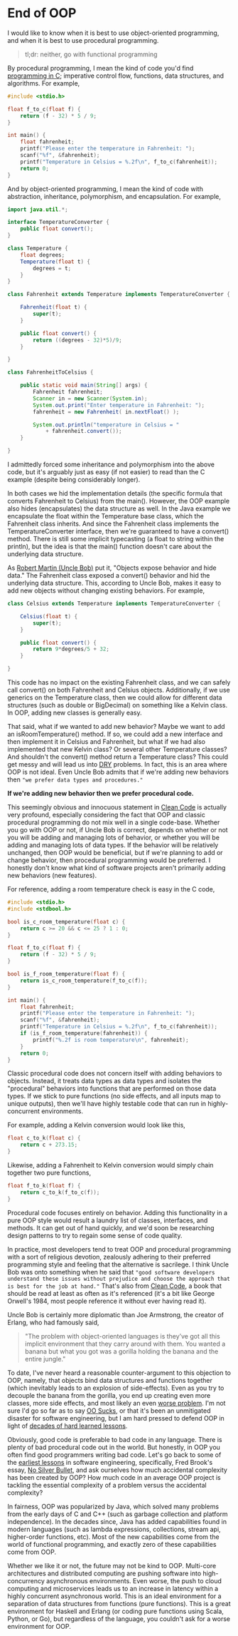 # End of OOP

I would like to know when it is best to use object-oriented programming, and when it is best to use procedural programming.

> tl;dr: neither, go with functional programming

By procedural programming, I mean the kind of code you'd find [programming in C](https://amzn.to/2Tyxozv); imperative control flow, functions, data structures, and algorithms. For example,

```c
#include <stdio.h>

float f_to_c(float f) {
    return (f - 32) * 5 / 9;
}

int main() {
    float fahrenheit;
    printf("Please enter the temperature in Fahrenheit: ");
    scanf("%f", &fahrenheit);
    printf("Temperature in Celsius = %.2f\n", f_to_c(fahrenheit));
    return 0;
}
```

And by object-oriented programming, I mean the kind of code with abstraction, inheritance, polymorphism, and encapsulation. For example,

```java
import java.util.*;

interface TemperatureConverter {
    public float convert();
}

class Temperature {
    float degrees;
    Temperature(float t) {
        degrees = t;
    }
}

class Fahrenheit extends Temperature implements TemperatureConverter {

    Fahrenheit(float t) {
        super(t);
    }

    public float convert() {
        return ((degrees - 32)*5)/9;
    }

}

class FahrenheitToCelsius {

    public static void main(String[] args) {
        Fahrenheit fahrenheit;
        Scanner in = new Scanner(System.in);
        System.out.print("Enter temperature in Fahrenheit: ");
        fahrenheit = new Fahrenheit( in.nextFloat() );

        System.out.println("temperature in Celsius = " 
            + fahrenheit.convert());
    }

}
```

I admittedly forced some inheritance and polymorphism into the above code, but it's arguably just as easy (if not easier) to read than the C example (despite being considerably longer).

In both cases we hid the implementation details (the specific formula that converts Fahrenheit to Celsius) from the main(). However, the OOP example also hides (encapsulates) the data structure as well. In the Java example we encapsulate the float within the Temperature base class, which the Fahrenheit class inherits. And since the Fahrenheit class implements the TemperatureConverter interface, then we're guaranteed to have a convert() method. There is still some implicit typecasting (a float to string within the println), but the idea is that the main() function doesn't care about the underlying data structure.

As [Robert Martin (Uncle Bob)](https://amzn.to/33s8Qwi) put it, "Objects expose behavior and hide data." The Fahrenheit class exposed a convert() behavior and hid the underlying data structure. This, according to Uncle Bob, makes it easy to add new objects without changing existing behaviors. For example,

```java
class Celsius extends Temperature implements TemperatureConverter {

    Celsius(float t) {
        super(t);
    }

    public float convert() {
        return 9*degrees/5 + 32;
    }

}
```

This code has no impact on the existing Fahrenheit class, and we can safely call convert() on both Fahrenheit and Celsius objects. Additionally, if we use generics on the Temperature class, then we could allow for different data structures (such as double or BigDecimal) on something like a Kelvin class. In OOP, adding new classes is generally easy.

That said, what if we wanted to add new behavior? Maybe we want to add an isRoomTemperature() method. If so, we could add a new interface and then implement it in Celsius and Fahrenheit, but what if we had also implemented that new Kelvin class? Or several other Temperature classes? And shouldn't the convert() method return a Temperature class? This could get messy and will lead us into [DRY](https://en.wikipedia.org/wiki/Don't_repeat_yourself) problems. In fact, this is an area where OOP is not ideal. Even Uncle Bob admits that if we're adding new behaviors then `"we prefer data types and procedures."`

**If we're adding new behavior then we prefer procedural code.**

This seemingly obvious and innocuous statement in [Clean Code](https://amzn.to/33s8Qwi) is actually very profound, especially considering the fact that OOP and classic procedural programming do not mix well in a single code-base. Whether you go with OOP or not, if Uncle Bob is correct, depends on whether or not you will be adding and managing lots of behavior, or whether you will be adding and managing lots of data types. If the behavior will be relatively unchanged, then OOP would be beneficial, but if we're planning to add or change behavior, then procedural programming would be preferred. I honestly don't know what kind of software projects aren't primarily adding new behaviors (new features).

For reference, adding a room temperature check is easy in the C code,

```c
#include <stdio.h>
#include <stdbool.h>

bool is_c_room_temperature(float c) {
    return c >= 20 && c <= 25 ? 1 : 0;
}

float f_to_c(float f) {
    return (f - 32) * 5 / 9;
}

bool is_f_room_temperature(float f) {
    return is_c_room_temperature(f_to_c(f));
}

int main() {
    float fahrenheit;
    printf("Please enter the temperature in Fahrenheit: ");
    scanf("%f", &fahrenheit);
    printf("Temperature in Celsius = %.2f\n", f_to_c(fahrenheit));
    if (is_f_room_temperature(fahrenheit)) {
        printf("%.2f is room temperature\n", fahrenheit);
    }
    return 0;
}
```

Classic procedural code does not concern itself with adding behaviors to objects. Instead, it treats data types as data types and isolates the "procedural" behaviors into functions that are performed on those data types. If we stick to pure functions (no side effects, and all inputs map to unique outputs), then we'll have highly testable code that can run in highly-concurrent environments.

For example, adding a Kelvin conversion would look like this,

```c
float c_to_k(float c) {
    return c + 273.15;
}
```

Likewise, adding a Fahrenheit to Kelvin conversion would simply chain together two pure functions,

```c
float f_to_k(float f) {
    return c_to_k(f_to_c(f));
}
```

Procedural code focuses entirely on behavior. Adding this functionality in a pure OOP style would result a laundry list of classes, interfaces, and methods. It can get out of hand quickly, and we'd soon be researching design patterns to try to regain some sense of code quality.

In practice, most developers tend to treat OOP and procedural programming with a sort of religious devotion, zealously adhering to their preferred programming style and feeling that the alternative is sacrilege. I think Uncle Bob was onto something when he said that `"good software developers understand these issues without prejudice and choose the approach that is best for the job at hand."` That's also from [Clean Code](https://amzn.to/33s8Qwi), a book that should be read at least as often as it's referenced (it's a bit like George Orwell's 1984, most people reference it without ever having read it).

Uncle Bob is certainly more diplomatic than Joe Armstrong, the creator of Erlang, who had famously said,

> "The problem with object-oriented languages is they’ve got all this implicit environment that they carry around with them. You wanted a banana but what you got was a gorilla holding the banana and the entire jungle."

To date, I've never heard a reasonable counter-argument to this objection to OOP, namely, that objects bind data structures and functions together (which inevitably leads to an explosion of side-effects). Even as you try to decouple the banana from the gorilla, you end up creating even more classes, more side effects, and most likely an even [worse problem](https://docs.spring.io/spring-framework/docs/2.5.x/api/org/springframework/aop/framework/AbstractSingletonProxyFactoryBean.html). I'm not sure I'd go so far as to say [OO Sucks](http://harmful.cat-v.org/software/OO_programming/why_oo_sucks), or that it's been an unmitigated disaster for software engineering, but I am hard pressed to defend OOP in light of [decades of hard learned lessons](https://medium.com/better-programming/object-oriented-programming-the-trillion-dollar-disaster-92a4b666c7c7).

Obviously, good code is preferable to bad code in any language. There is plenty of bad procedural code out in the world. But honestly, in OOP you often find good programmers writing bad code. Let's go back to some of the [earliest lessons](https://amzn.to/2Z2x7cW) in software engineering, specifically, Fred Brook's essay, [No Silver Bullet](https://amzn.to/2Z2x7cW), and ask ourselves how much accidental complexity has been created by OOP? How much code in an average OOP project is tackling the essential complexity of a problem versus the accidental complexity?

In fairness, OOP was popularized by Java, which solved many problems from the early days of C and C++ (such as garbage collection and platform independence). In the decades since, Java has added capabilities found in modern languages (such as lambda expressions, collections, stream api, higher-order functions, etc). Most of the new capabilities come from the world of functional programming, and exactly zero of these capabilities come from OOP.

Whether we like it or not, the future may not be kind to OOP. Multi-core architectures and distributed computing are pushing software into high-concurrency asynchronous environments. Even worse, the push to cloud computing and microservices leads us to an increase in latency within a highly concurrent asynchronous world. This is an ideal environment for a separation of data structures from functions (pure functions). This is a great environment for Haskell and Erlang (or coding pure functions using Scala, Python, or Go), but regardless of the language, you couldn't ask for a worse environment for OOP.

